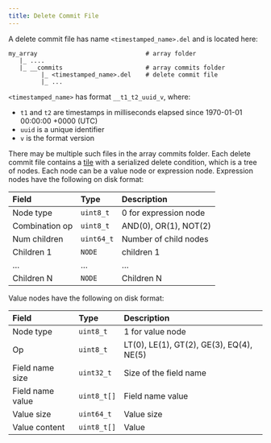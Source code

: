 ```yaml
---
title: Delete Commit File
---
```


A delete commit file has name `<timestamped_name>.del` and is located here:

```
my_array                              # array folder
   |_ ....
   |_ __commits                       # array commits folder
         |_ <timestamped_name>.del    # delete commit file
         |_ ...
```

`<timestamped_name>` has format `__t1_t2_uuid_v`, where:

* `t1` and `t2` are timestamps in milliseconds elapsed since 1970-01-01 00:00:00 +0000 (UTC)
* `uuid` is a unique identifier
* `v` is the format version

There may be multiple such files in the array commits folder. Each delete commit file contains a [tile](./tile.md) with a serialized delete condition, which is a tree of nodes. Each node can be a value node or expression node. Expression nodes have the following on disk format:

| **Field** | **Type** | **Description** |
| :--- | :--- | :--- |
| Node type | `uint8_t` | 0 for expression node |
| Combination op | `uint8_t` | AND(0), OR(1), NOT(2) |
| Num children | `uint64_t` | Number of child nodes |
| Children 1 | `NODE` | children 1 |
| … | … | … |
| Children N | `NODE` | Children N |

Value nodes have the following on disk format:

| **Field** | **Type** | **Description** |
| :--- | :--- | :--- |
| Node type | `uint8_t` | 1 for value node |
| Op | `uint8_t` | LT(0), LE(1), GT(2), GE(3), EQ(4), NE(5) |
| Field name size | `uint32_t` | Size of the field name |
| Field name value | `uint8_t[]` | Field name value |
| Value size | `uint64_t` | Value size |
| Value content | `uint8_t[]` | Value |
